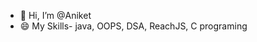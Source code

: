 - 👋 Hi, I’m @Aniket
- 😄 My Skills- java, OOPS, DSA, ReachJS, C programing

<!---
Aniket-S8/Aniket-S8 is a ✨ special ✨ repository because its `README.md` (this file) appears on your GitHub profile.
You can click the Preview link to take a look at your changes.
--->
